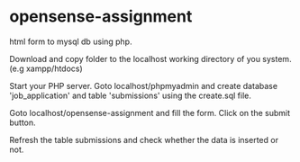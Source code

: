 
# opensense-assignment
html form to mysql db using php.

Download and copy folder to the localhost working directory of you system. (e.g xampp/htdocs)

Start your PHP server.
Goto localhost/phpmyadmin and create database 'job_application' and table 'submissions' using the create.sql file.

Goto localhost/opensense-assignment and fill the form. Click on the submit button.

Refresh the table submissions and check whether the data is inserted or not.
